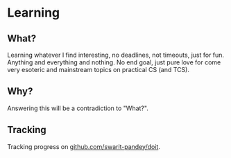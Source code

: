 # Learning

## What?
Learning whatever I find interesting, no deadlines, not timeouts, just for fun. 
Anything and everything and nothing. No end goal, just pure love for come very 
esoteric and mainstream topics on practical CS (and TCS). 

## Why?
Answering this will be a contradiction to "What?".

## Tracking
Tracking progress on [github.com/swarit-pandey/doit](doit).  
